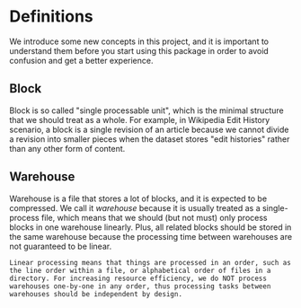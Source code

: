 # Definitions

We introduce some new concepts in this project, and it is important to understand them before you start using this package in order to avoid confusion and get a better experience.

## Block

Block is so called "single processable unit", which is the minimal structure that we should treat as a whole. For example, in Wikipedia Edit History scenario, a block is a single revision of an article because we cannot divide a revision into smaller pieces when the dataset stores "edit histories" rather than any other form of content.

## Warehouse

Warehouse is a file that stores a lot of blocks, and it is expected to be compressed. We call it *warehouse* because it is usually treated as a single-process file, which means that we should (but not must) only process blocks in one warehouse linearly. Plus, all related blocks should be stored in the same warehouse because the processing time between warehouses are not guaranteed to be linear.

```{warning}
Linear processing means that things are processed in an order, such as the line order within a file, or alphabetical order of files in a directory. For increasing resource efficiency, we do NOT process warehouses one-by-one in any order, thus processing tasks between warehouses should be independent by design.
```
